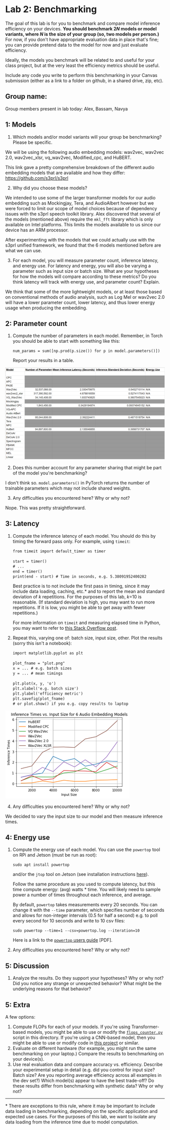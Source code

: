 Lab 2: Benchmarking
===
The goal of this lab is for you to benchmark and compare model inference efficiency on your devices. **You should benchmark 2*N* models or model variants, where *N* is the size of your group (so, two models per person.)** For now, if you don't have appropriate evaluation data in place that's fine; you can provide pretend data to the model for now and just evaluate efficiency.

Ideally, the models you benchmark will be related to and useful for your class project, but at the very least the efficiency metrics should be useful.

Include any code you write to perform this benchmarking in your Canvas submission (either as a link to a folder on github, in a shared drive, zip, etc).

Group name:
---
Group members present in lab today: Alex, Bassam, Navya

1: Models
----
1. Which models and/or model variants will your group be benchmarking? Please be specific.

We will be using the following audio embedding models: wav2vec, wav2vec 2.0, wav2vec_xlsr, vq_wav2vec, Modified_cpc, and HuBERT.  

This link gave a pretty comprehensive breakdown of the different audio embedding models that are available and how they differ: https://github.com/s3prl/s3prl


2. Why did you choose these models?

We intended to use some of the larger transformer models for our audio embedding such as Mockingjay, Tera, and AudioAlbert however but we were forced to limit our scope of model choices because of dependency issues with the s3prl speech toolkit library. Alex discovered that several of the models (mentioned above) require the `mkl_fft` library which is only available on Intel platforms. This limits the models available to us since our device has an ARM processor.

After experimenting with the models that we could actually use with the s3prl unified framework, we found that the 6 models mentioned before are what we can use.


3. For each model, you will measure parameter count, inference latency, and energy use. For latency and energy, you will also be varying a parameter such as input size or batch size. What are your hypotheses for how the models will compare according to these metrics? Do you think latency will track with energy use, and parameter count? Explain.

We think that some of the more lightweight models, or at least those based on conventional methods of audio analysis, such as Log Mel or wav2vec 2.0 will have a lower parameter count, lower latency, and thus lower energy usage when producing the embedding.

2: Parameter count
----
1. Compute the number of parameters in each model. Remember, in Torch you should be able to start with something like this:
   ```
   num_params = sum([np.prod(p.size()) for p in model.parameters()])
   ```
   Report your results in a table.

<!-- Insert image here containing the parameter numbers of our models -->
![image info](./parameters.png)


2. Does this number account for any parameter sharing that might be part of the model you're benchmarking?

I don't think so. `model.parameters()` in PyTorch returns the number of trainable parameters which may not include shared weights.


3. Any difficulties you encountered here? Why or why not?

Nope. This was pretty straightforward.


3: Latency
----
1. Compute the inference latency of each model. You should do this by timing the forward pass only. For example, using `timeit`:
    ```
    from timeit import default_timer as timer

    start = timer()
    # ...
    end = timer()
    print(end - start) # Time in seconds, e.g. 5.38091952400282
    ```
    Best practice is to not include the first pass in timing, since it may include data loading, caching, etc.* and to report the mean and standard deviation of *k* repetitions. For the purposes of this lab, *k*=10 is reasonable. (If standard deviation is high, you may want to run more repetitions. If it is low, you might be able to get away with fewer repetitions.)
    
    For more information on `timeit` and measuring elapsed time in Python, you may want to refer to [this Stack Overflow post](https://stackoverflow.com/questions/7370801/how-to-measure-elapsed-time-in-python).


2. Repeat this, varying one of: batch size, input size, other. Plot the results (sorry this isn't a notebook):
   ```
   import matplotlib.pyplot as plt
   
   plot_fname = "plot.png"
   x = ... # e.g. batch sizes
   y = ... # mean timings
   
   plt.plot(x, y, 'o')
   plt.xlabel('e.g. batch size')
   plt.ylabel('efficiency metric')
   plt.savefig(plot_fname)
   # or plot.show() if you e.g. copy results to laptop
   ```

<!-- Put plot of latencies here -->
![image info](./latencies.png)




4. Any difficulties you encountered here? Why or why not?

We decided to vary the input size to our model and then measure inference times.


4: Energy use
----
1. Compute the energy use of each model. You can use the `powertop` tool on RPi and Jetson (must be run as root):
    ```
    sudo apt install powertop
    ```
    and/or the `jtop` tool on Jetson (see installation instructions [here](https://github.com/rbonghi/jetson_stats/)). 
    
    Follow the same procedure as you used to compute latency, but this time compute energy: (avg) watts * time. You will likely need to sample power a number of times throughout each inference, and average.
    
    By default, `powertop` takes measurements every 20 seconds. You can change it with the `--time` parameter, which specifies number of seconds and allows for non-integer intervals (0.5 for half a second) e.g. to poll every second for 10 seconds and write to 10 csv files:
    ```
    sudo powertop --time=1 --csv=powertop.log --iteration=10
    ```
    Here is a link to the [`powertop` users guide](https://01.org/sites/default/files/page/powertop_users_guide_201412.pdf) [PDF].
2. Any difficulties you encountered here? Why or why not?

5: Discussion
----
1. Analyze the results. Do they support your hypotheses? Why or why not? Did you notice any strange or unexpected behavior? What might be the underlying reasons for that behavior?





5: Extra
----
A few options:
1. Compute FLOPs for each of your models. If you're using Transformer-based models, you might be able to use or modify the [`flops_counter.py`]() script in this directory. If you're using a CNN-based model, then you might be able to use or modify code in [this project](https://github.com/1adrianb/pytorch-estimate-flops) or similar. 
2. Evaluate on different hardware (for example, you might run the same benchmarking on your laptop.) Compare the results to benchmarking on your device(s).
3. Use real evaluation data and compare accuracy vs. efficiency. Describe your experimental setup in detail (e.g. did you control for input size? Batch size? Are you reporting average efficiency across all examples in the dev set?) Which model(s) appear to have the best trade-off? Do these results differ from benchmarking with synthetic data? Why or why not?

----
\* There are exceptions to this rule, where it may be important to include data loading in benchmarking, depending on the specific application and expected use cases. For the purposes of this lab, we want to isolate any data loading from the inference time due to model computation.
